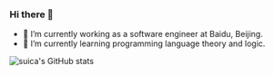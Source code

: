 ### Hi there 👋

- 🔭 I’m currently working as a software engineer at Baidu, Beijing.
- 🌱 I’m currently learning programming language theory and logic.

<!--
**suica/suica** is a ✨ _special_ ✨ repository because its `README.md` (this file) appears on your GitHub profile.

Here are some ideas to get you started:


- 👯 I’m looking to collaborate on ...
- 🤔 I’m looking for help with ...
- 💬 Ask me about ...
- 📫 How to reach me: ...
- 😄 Pronouns: they/them.
- ⚡ Fun fact: ...
-->

![suica's GitHub stats](https://github-readme-stats.vercel.app/api?username=suica&show_icons=true&theme=transparent)

